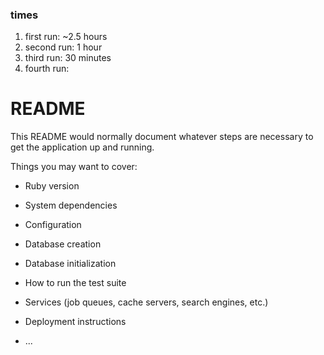 ### times
1. first run: ~2.5 hours
2. second run: 1 hour
3. third run: 30 minutes
4. fourth run:

# README

This README would normally document whatever steps are necessary to get the
application up and running.

Things you may want to cover:

* Ruby version

* System dependencies

* Configuration

* Database creation

* Database initialization

* How to run the test suite

* Services (job queues, cache servers, search engines, etc.)

* Deployment instructions

* ...
